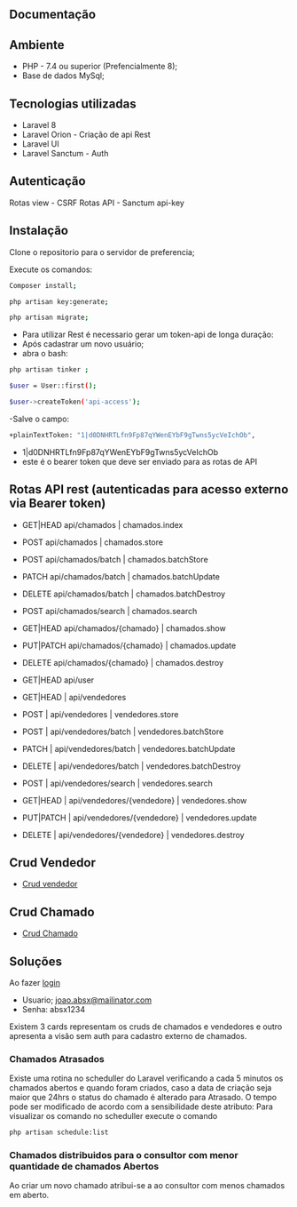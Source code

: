 ## Documentação

## Ambiente
- PHP - 7.4 ou superior (Prefencialmente 8);
- Base de dados MySql;

## Tecnologias utilizadas
- Laravel 8
- Laravel Orion - Criação de api Rest
- Laravel UI
- Laravel Sanctum - Auth


## Autenticação

Rotas view -  CSRF 
Rotas API - Sanctum api-key

## Instalação 

Clone o repositorio para o servidor de preferencia;

Execute os comandos:
```bash
Composer install;
```
```bash
php artisan key:generate;
```
```bash
php artisan migrate;
```

- Para utilizar Rest é necessario gerar um token-api de longa duração:
- Após cadastrar um novo usuário;
- abra o bash: 

```bash
php artisan tinker ;
```
```bash
$user = User::first();
```
```bash
$user->createToken('api-access');
```
-Salve o campo:

```bash
+plainTextToken: "1|d0DNHRTLfn9Fp87qYWenEYbF9gTwns5ycVeIchOb",
```
- 1|d0DNHRTLfn9Fp87qYWenEYbF9gTwns5ycVeIchOb 
- este é o bearer token que deve ser enviado para as rotas de API

## Rotas API rest (autenticadas para acesso externo via Bearer token)

- GET|HEAD  api/chamados        | chamados.index
-  POST     api/chamados        | chamados.store
-  POST     api/chamados/batch  | chamados.batchStore 
-  PATCH    api/chamados/batch  | chamados.batchUpdate
-  DELETE   api/chamados/batch  | chamados.batchDestroy 
-  POST     api/chamados/search | chamados.search

- GET|HEAD  api/chamados/{chamado}     | chamados.show
- PUT|PATCH api/chamados/{chamado}     | chamados.update 
- DELETE    api/chamados/{chamado}     | chamados.destroy 

- GET|HEAD  api/user                   

- GET|HEAD  | api/vendedores 
- POST      | api/vendedores             | vendedores.store 
- POST      | api/vendedores/batch       | vendedores.batchStore
- PATCH     | api/vendedores/batch       | vendedores.batchUpdate
- DELETE    | api/vendedores/batch       | vendedores.batchDestroy
- POST      | api/vendedores/search      | vendedores.search          

- GET|HEAD  | api/vendedores/{vendedore} | vendedores.show 
- PUT|PATCH | api/vendedores/{vendedore} | vendedores.update
- DELETE    | api/vendedores/{vendedore} | vendedores.destroy 

## Crud Vendedor

- [Crud vendedor](http://ramonmerces.xyz/cadastro-vendedor)

## Crud Chamado

- [Crud Chamado](http://ramonmerces.xyz/crud-chamado)

## Soluções

Ao fazer [login](http://ramonmerces.xyz/login) 
- Usuario; joao.absx@mailinator.com
- Senha: absx1234

Existem 3 cards representam os cruds de chamados e vendedores e outro apresenta a visão sem auth para cadastro externo de chamados.

### Chamados Atrasados

Existe uma rotina no scheduller do Laravel verificando a cada 5 minutos os chamados abertos e quando foram criados, caso a data de criação seja maior que 24hrs o status do chamado é alterado para Atrasado.
O tempo pode ser modificado de acordo com a sensibilidade deste atributo:
Para visualizar os comando no scheduller execute o comando

```bash
php artisan schedule:list
```

### Chamados distribuidos para o consultor com menor quantidade de chamados Abertos

Ao criar um novo chamado atribui-se a ao consultor com menos chamados em aberto.